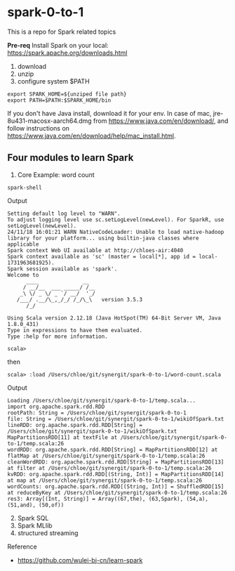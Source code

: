 # spark-0-to-1
This is a repo for Spark related topics

**Pre-req**
Install Spark on your local: https://spark.apache.org/downloads.html
1. download
2. unzip
3. configure system $PATH
```shell
export SPARK_HOME=${unziped file path}
export PATH=$PATH:$SPARK_HOME/bin
```
If you don't have Java install, download it for your env. In case of mac, jre-8u431-macosx-aarch64.dmg from https://www.java.com/en/download/, and follow instructions on https://www.java.com/en/download/help/mac_install.html.

## Four modules to learn Spark
1. Core
Example: word count
```shell
spark-shell
```
Output
```shell
Setting default log level to "WARN".
To adjust logging level use sc.setLogLevel(newLevel). For SparkR, use setLogLevel(newLevel).
24/11/18 16:01:21 WARN NativeCodeLoader: Unable to load native-hadoop library for your platform... using builtin-java classes where applicable
Spark context Web UI available at http://chloes-air:4040
Spark context available as 'sc' (master = local[*], app id = local-1731963681925).
Spark session available as 'spark'.
Welcome to
      ____              __
     / __/__  ___ _____/ /__
    _\ \/ _ \/ _ `/ __/  '_/
   /___/ .__/\_,_/_/ /_/\_\   version 3.5.3
      /_/
         
Using Scala version 2.12.18 (Java HotSpot(TM) 64-Bit Server VM, Java 1.8.0_431)
Type in expressions to have them evaluated.
Type :help for more information.

scala>
```
then 
```
scala> :load /Users/chloe/git/synergit/spark-0-to-1/word-count.scala
```
Output
```shell
Loading /Users/chloe/git/synergit/spark-0-to-1/temp.scala...
import org.apache.spark.rdd.RDD
rootPath: String = /Users/chloe/git/synergit/spark-0-to-1
file: String = /Users/chloe/git/synergit/spark-0-to-1/wikiOfSpark.txt
lineRDD: org.apache.spark.rdd.RDD[String] = /Users/chloe/git/synergit/spark-0-to-1/wikiOfSpark.txt MapPartitionsRDD[11] at textFile at /Users/chloe/git/synergit/spark-0-to-1/temp.scala:26
wordRDD: org.apache.spark.rdd.RDD[String] = MapPartitionsRDD[12] at flatMap at /Users/chloe/git/synergit/spark-0-to-1/temp.scala:26
cleanWordRDD: org.apache.spark.rdd.RDD[String] = MapPartitionsRDD[13] at filter at /Users/chloe/git/synergit/spark-0-to-1/temp.scala:26
kvRDD: org.apache.spark.rdd.RDD[(String, Int)] = MapPartitionsRDD[14] at map at /Users/chloe/git/synergit/spark-0-to-1/temp.scala:26
wordCounts: org.apache.spark.rdd.RDD[(String, Int)] = ShuffledRDD[15] at reduceByKey at /Users/chloe/git/synergit/spark-0-to-1/temp.scala:26
res3: Array[(Int, String)] = Array((67,the), (63,Spark), (54,a), (51,and), (50,of))
```
2. Spark SQL
3. Spark MLlib
4. structured streaming



Reference
* https://github.com/wulei-bj-cn/learn-spark
